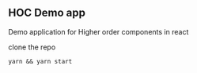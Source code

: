 ## HOC Demo app


Demo application for Higher order components in react

clone the repo

```
yarn && yarn start
```
